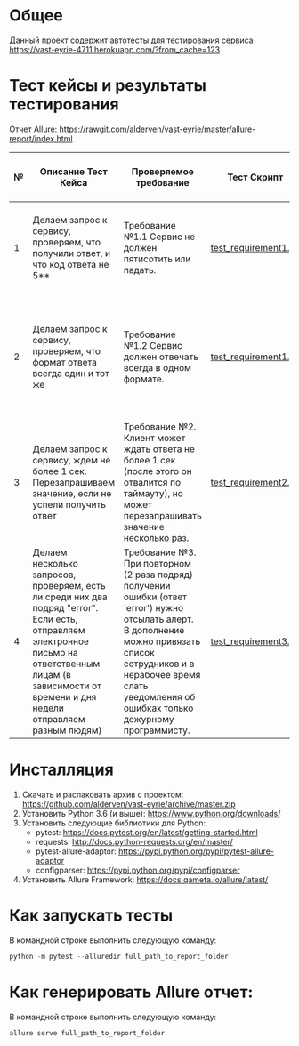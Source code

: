 # Общее
Данный проект содержит автотесты для тестирования сервиса https://vast-eyrie-4711.herokuapp.com/?from_cache=123

# Тест кейсы и результаты тестирования
Отчет Allure: https://rawgit.com/alderven/vast-eyrie/master/allure-report/index.html

№  | Описание Тест Кейса | Проверяемое требование | Тест Скрипт | Ссылка на отчет Allure | Ошибка
-- | ------------------- | ---------------------- | ----------- | ---------------------- | -------
1  | Делаем запрос к сервису, проверяем, что получили ответ, и что код ответа не 5** | Требование №1.1 Сервис не должен пятисотить или падать. | [test_requirement1.py](https://github.com/alderven/vast-eyrie/blob/master/test_requirement1.py)  | [Failed](https://rawgit.com/alderven/vast-eyrie/master/allure-report/index.html#behaviors/0b45abcccb7b85437cc44068681cc5e9/acc8f7004195fccc/) | Сервис получил код возврата: 500. Согласно требованию №1.1: "Сервис не должен пятисотить или падать"
2  | Делаем запрос к сервису, проверяем, что формат ответа всегда один и тот же | Требование №1.2 Сервис должен отвечать всегда в одном формате.  | [test_requirement1.py](https://github.com/alderven/vast-eyrie/blob/master/test_requirement1.py)  | [Failed](https://rawgit.com/alderven/vast-eyrie/master/allure-report/index.html#behaviors/8efd6d0afeee0f75dbed779a62deb4cf/b765e1cff732091f/) | Форматы ответов: {'application/json', 'text/html; charset=utf-8'}. Согласно требованию №1.2: "Сервис должен отвечать всегда в одном формате."
3  | Делаем запрос к сервису, ждем не более 1 сек. Перезапрашиваем значение, если не успели получить ответ | Требование №2. Клиент может ждать ответа не более 1 сек (после этого он отвалится по таймауту), но может перезапрашивать значение несколько раз. | [test_requirement2.py](https://github.com/alderven/vast-eyrie/blob/master/test_requirement2.py) | [Passed](https://rawgit.com/alderven/vast-eyrie/master/allure-report/index.html#behaviors/2bf0e692fd4021f086eb5db06ff0b524/2ebfb989a422965/) | –
4  | Делаем несколько запросов, проверяем, есть ли среди них два подряд "error". Если есть, отправляем электронное письмо на ответственным лицам (в зависимости от времени и дня недели отправляем разным людям) | Требование №3. При повторном (2 раза подряд) получении ошибки (ответ 'error') нужно отсылать алерт. В дополнение можно привязать список сотрудников и в нерабочее время слать уведомления об ошибках только дежурному программисту.  | [test_requirement3.py](https://github.com/alderven/vast-eyrie/blob/master/test_requirement3.py) | [Passed](https://rawgit.com/alderven/vast-eyrie/master/allure-report/index.html#behaviors/2e97295db0a89ce30172fede37e01998/314d47367ab9ed74/) | –

# Инсталляция
1. Скачать и распаковать архив с проектом: https://github.com/alderven/vast-eyrie/archive/master.zip
1. Установить Python 3.6 (и выше): https://www.python.org/downloads/
1. Установить следующие библиотики для Python:
   * pytest: https://docs.pytest.org/en/latest/getting-started.html
   * requests: http://docs.python-requests.org/en/master/
   * pytest-allure-adaptor: https://pypi.python.org/pypi/pytest-allure-adaptor
   * configparser: https://pypi.python.org/pypi/configparser
1. Установить Allure Framework: https://docs.qameta.io/allure/latest/

# Как запускать тесты
В командной строке выполнить следующую команду:
```javascript
python -m pytest --alluredir full_path_to_report_folder
```
# Как генерировать Allure отчет:
В командной строке выполнить следующую команду:
```javascript
allure serve full_path_to_report_folder
```
